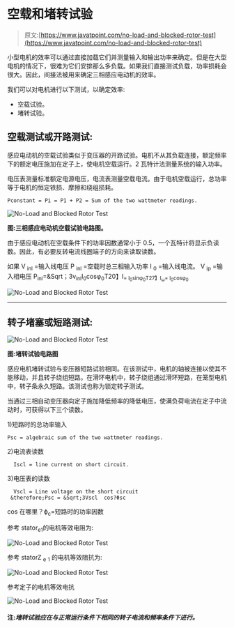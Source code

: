 # 空载和堵转试验

> 原文:[https://www.javatpoint.com/no-load-and-blocked-rotor-test](https://www.javatpoint.com/no-load-and-blocked-rotor-test)

小型电机的效率可以通过直接加载它们并测量输入和输出功率来确定。但是在大型电机的情况下，很难为它们安排那么多负载。如果我们直接测试负载，功率损耗会很大。因此，间接法被用来确定三相感应电动机的效率。

我们可以对电机进行以下测试，以确定效率:

*   空载试验。
*   堵转试验。

## 空载测试或开路测试:

感应电动机的空载试验类似于变压器的开路试验。电机不从其负载连接，额定频率下的额定电压施加在定子上，使电机空载运行。2 瓦特计法测量系统的输入功率。

电压表测量标准额定电源电压，电流表测量空载电流。由于电机空载运行，总功率等于电机的恒定铁损、摩擦和绕组损耗。

```
Pconstant = Pi = P1 + P2 = Sum of the two wattmeter readings.

```

![No-Load and Blocked Rotor Test](../Images/94d41bcd17db4e42b8a097f4e6a1e882.png)

**图:三相感应电动机空载试验电路图。**

由于感应电动机在空载条件下的功率因数通常小于 0.5，一个瓦特计将显示负读数。因此，有必要反转电流线圈端子的方向来读取读数。

如果 V <sub>inl</sub> =输入线电压
P <sub>inl</sub> =空载时总三相输入功率
I <sub>0</sub> =输入线电流。
V <sub>ip</sub> =输入相电压
P<sub>inl</sub>=&Sqrt；3v<sub>inl</sub>I<sub>0</sub>cosφ<sub>0</sub>T20】I<sub>= I<sub>0</sub>sinφ<sub>0</sub>T27】I<sub>ω</sub>= I<sub>0</sub>cosφ<sub>0</sub></sub>

![No-Load and Blocked Rotor Test](../Images/52e79a4e4d91989525c6e036a93fa11e.png)

* * *

## 转子堵塞或短路测试:

![No-Load and Blocked Rotor Test](../Images/9fdf8bb192448506bcf7355402b00146.png)

**图:堵转试验电路图**

感应电机堵转试验与变压器短路试验相同。在该测试中，电机的轴被连接以使其不能移动，并且转子绕组短路。在滑环电机中，转子绕组通过滑环短路，在笼型电机中，转子条永久短路。该测试也称为锁定转子测试。

当通过三相自动变压器向定子施加降低频率的降低电压，使满负荷电流在定子中流动时，可获得以下三个读数。

1)短路时的总功率输入

```
Psc = algebraic sum of the two wattmeter readings.

```

2)电流表读数

```
  Iscl = line current on short circuit.

```

3)电压表的读数

```
  Vscl = Line voltage on the short circuit
 &therefore;Psc = &Sqrt;3Vscl  cos?Φsc

```

cos 在哪里？&varphi;<sub>c</sub>=短路时的功率因数

参考 stator<sub>e</sub><sub>1</sub>的电机等效电阻为:

![No-Load and Blocked Rotor Test](../Images/538411723c4b81238712547ced385bb4.png)

参考 statorZ <sub>e</sub> <sub>1</sub> 的电机等效阻抗为:

![No-Load and Blocked Rotor Test](../Images/d9646fef230bf8fe82fb0389c38de15d.png)

参考定子的电机等效电抗

![No-Load and Blocked Rotor Test](../Images/da914520e43e9dcadfc41e54364eae50.png)

#### 注:*堵转试验应在与正常运行条件下相同的转子电流和频率条件下进行。*